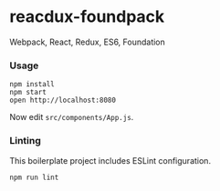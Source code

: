 reacdux-foundpack
=====================

Webpack, React, Redux, ES6, Foundation

### Usage

```
npm install
npm start
open http://localhost:8080
```

Now edit `src/components/App.js`.

### Linting

This boilerplate project includes ESLint configuration.

```
npm run lint
```
